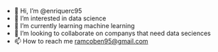 - 👋 Hi, I’m @enriquerc95
- 👀 I’m interested in data science
- 🌱 I’m currently learning machine learning
- 💞️ I’m looking to collaborate on companys that need data seciences
- 📫 How to reach me ramcoben95@gmail.com


<!---
enriquerc95/enriquerc95 is a ✨ special ✨ repository because its `README.md` (this file) appears on your GitHub profile.
You can click the Preview link to take a look at your changes.
--->
